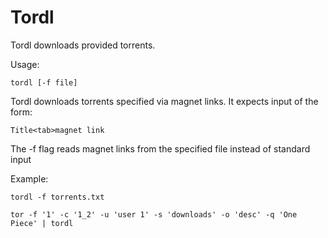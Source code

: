 # Tordl

Tordl downloads provided torrents.

Usage:

    tordl [-f file]

Tordl downloads torrents specified via magnet links. It expects input
of the form:

    Title<tab>magnet link

The -f flag reads magnet links from the specified file instead of
standard input

Example:

    tordl -f torrents.txt

    tor -f '1' -c '1_2' -u 'user 1' -s 'downloads' -o 'desc' -q 'One Piece' | tordl
